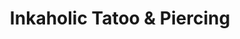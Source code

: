 ---
title: "Inkaholic Tatoo & Piercing"
url: /bruchkoebel/inkaholic-tatoo-und-piercing/
shop: Tattoo
---